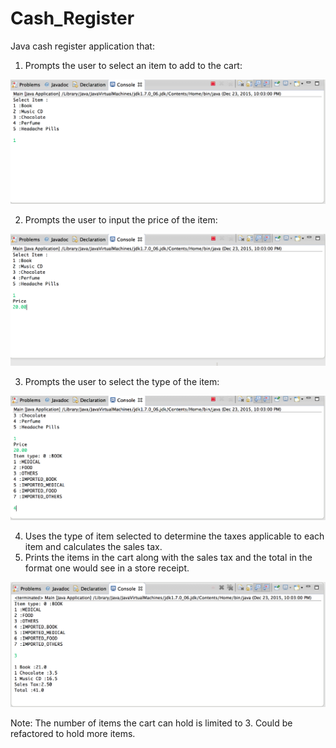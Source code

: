 # Cash_Register

Java cash register application that:

1. Prompts the user to select an item to add to the cart:

![Select an Item](/static/select_item.png)

2. Prompts the user to input the price of the item:

![Input price](/static/input_price.png)

3. Prompts the user to select the type of the item:

![Input price](/static/select_type.png)

4. Uses the type of item selected to determine the taxes applicable to each item and calculates the sales tax. 
5. Prints the items in the cart along with the sales tax and the total in the format one would see in a store receipt. 

![Input price](/static/display_total.png)

Note: The number of items the cart can hold is limited to 3. Could be refactored to hold more items. 
